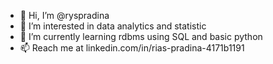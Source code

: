 - 👋 Hi, I’m @ryspradina
- 👀 I’m interested in data analytics and statistic
- 🌱 I’m currently learning rdbms using SQL and basic python
- 📫 Reach me at linkedin.com/in/rias-pradina-4171b1191

<!---
ryspradina/ryspradina is a ✨ special ✨ repository because its `README.md` (this file) appears on your GitHub profile.
You can click the Preview link to take a look at your changes.
--->
